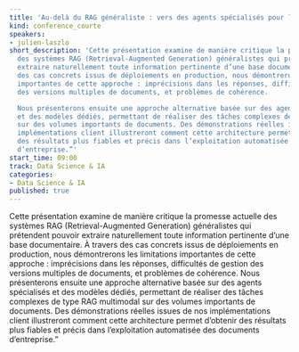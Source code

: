 ```yaml
---
title: 'Au-delà du RAG généraliste : vers des agents spécialisés pour l’exploitation intelligente des documents'
kind: conference_courte
speakers:
- julien-laszlo
short_description: 'Cette présentation examine de manière critique la promesse actuelle
  des systèmes RAG (Retrieval-Augmented Generation) généralistes qui prétendent pouvoir
  extraire naturellement toute information pertinente d’une base documentaire. À travers
  des cas concrets issus de déploiements en production, nous démontrerons les limitations
  importantes de cette approche : imprécisions dans les réponses, difficultés de gestion
  des versions multiples de documents, et problèmes de cohérence.

  Nous présenterons ensuite une approche alternative basée sur des agents spécialisés
  et des modèles dédiés, permettant de réaliser des tâches complexes de type RAG multimodal
  sur des volumes importants de documents. Des démonstrations réelles issues de nos
  implémentations client illustreront comment cette architecture permet d’obtenir
  des résultats plus fiables et précis dans l’exploitation automatisée des documents
  d’entreprise.”'
start_time: 09:00
track: Data Science & IA
categories:
- Data Science & IA
published: true
---
```


Cette présentation examine de manière critique la promesse actuelle des systèmes RAG (Retrieval-Augmented Generation) généralistes qui prétendent pouvoir extraire naturellement toute information pertinente d’une base documentaire. À travers des cas concrets issus de déploiements en production, nous démontrerons les limitations importantes de cette approche : imprécisions dans les réponses, difficultés de gestion des versions multiples de documents, et problèmes de cohérence.
Nous présenterons ensuite une approche alternative basée sur des agents spécialisés et des modèles dédiés, permettant de réaliser des tâches complexes de type RAG multimodal sur des volumes importants de documents. Des démonstrations réelles issues de nos implémentations client illustreront comment cette architecture permet d’obtenir des résultats plus fiables et précis dans l’exploitation automatisée des documents d’entreprise.”
